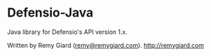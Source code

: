 Defensio-Java
=============

Java library for Defensio's API version 1.x.

Written by Remy Giard (<remy@remygiard.com>). <http://remygiard.com>